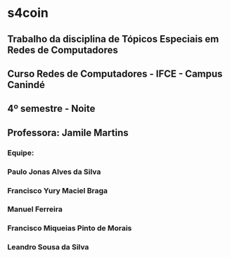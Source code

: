 # s4coin

## Trabalho da disciplina de Tópicos Especiais em Redes de Computadores

## Curso Redes de Computadores - IFCE - Campus Canindé
## 4º semestre - Noite
## Professora: Jamile Martins
### Equipe:
### Paulo Jonas Alves da Silva
### Francisco Yury Maciel Braga
### Manuel Ferreira
### Francisco Miqueias Pinto de Morais
### Leandro Sousa da Silva
